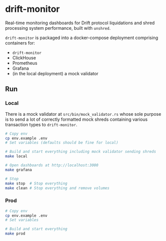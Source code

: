 # drift-monitor

Real-time monitoring dashboards for Drift protocol liquidations and shred processing system performance, built with `unshred`.

`drift-monitor` is packaged into a docker-compose deployment comprising containers for:
* `drift-monitor`
* ClickHouse
* Prometheus
* Grafana
* (in the local deployment) a mock validator

## Run
### Local
There is a mock validator at `src/bin/mock_validator.rs` whose sole purpose is to send a lot of correctly formatted mock shreds containing various transaction types to `drift-monitor`.
```bash
# Copy env
cp env.example .env
# Set variables (defaults should be fine for local)

# Build and start everything including mock validator sending shreds
make local

# Open dashboards at http://localhost:3000
make grafana

# Stop
make stop  # Stop everything
make clean # Stop everything and remove volumes
```

### Prod
```bash
# Copy env
cp env.example .env
# Set variables

# Build and start everything
make prod
```
